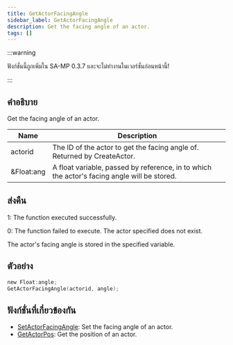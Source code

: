 ```yaml
---
title: GetActorFacingAngle
sidebar_label: GetActorFacingAngle
description: Get the facing angle of an actor.
tags: []
---
```


:::warning

ฟังก์ชั่นนี้ถูกเพิ่มใน SA-MP 0.3.7 และจะไม่ทำงานในเวอร์ชั่นก่อนหน้านี้!

:::

## คำอธิบาย

Get the facing angle of an actor.

| Name       | Description                                                                                 |
| ---------- | ------------------------------------------------------------------------------------------- |
| actorid    | The ID of the actor to get the facing angle of. Returned by CreateActor.                    |
| &Float:ang | A float variable, passed by reference, in to which the actor's facing angle will be stored. |

## ส่งคืน

1: The function executed successfully.

0: The function failed to execute. The actor specified does not exist.

The actor's facing angle is stored in the specified variable.

## ตัวอย่าง

```c
new Float:angle;
GetActorFacingAngle(actorid, angle);
```

## ฟังก์ชั่นที่เกี่ยวข้องกัน

- [SetActorFacingAngle](SetActorFacingAngle): Set the facing angle of an actor.
- [GetActorPos](GetActorPos): Get the position of an actor.
